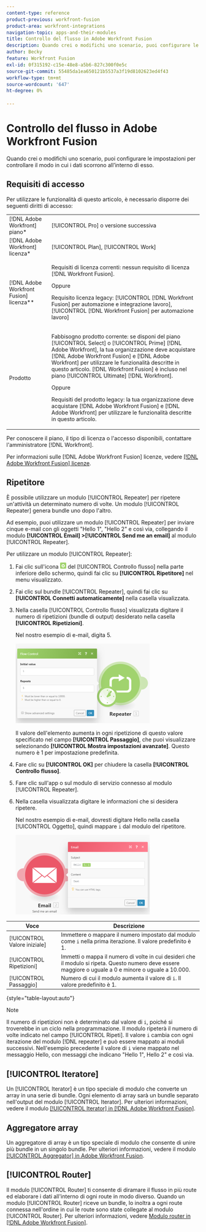```yaml
---
content-type: reference
product-previous: workfront-fusion
product-area: workfront-integrations
navigation-topic: apps-and-their-modules
title: Controllo del flusso in Adobe Workfront Fusion
description: Quando crei o modifichi uno scenario, puoi configurare le impostazioni per controllare il modo in cui i dati scorrono all’interno di esso.
author: Becky
feature: Workfront Fusion
exl-id: 0f315192-c15e-48e8-a5b6-827c300f0e5c
source-git-commit: 55485da1ea650121b5537a3f19d8102623ed4f43
workflow-type: tm+mt
source-wordcount: '647'
ht-degree: 0%

---
```


# Controllo del flusso in Adobe Workfront Fusion

Quando crei o modifichi uno scenario, puoi configurare le impostazioni per controllare il modo in cui i dati scorrono all’interno di esso.

## Requisiti di accesso

Per utilizzare le funzionalità di questo articolo, è necessario disporre dei seguenti diritti di accesso:

<table style="table-layout:auto"> 
 <col> 
 <col> 
 <tbody> 
  <tr> 
   <td role="rowheader">[!DNL Adobe Workfront] piano*</td>
  <td> <p>[!UICONTROL Pro] o versione successiva</p> </td>
  </tr> 
  <tr data-mc-conditions=""> 
   <td role="rowheader">[!DNL Adobe Workfront] licenza*</td>
   <td> <p>[!UICONTROL Plan], [!UICONTROL Work]</p> </td> 
  </tr> 
  <tr> 
   <td role="rowheader">[!DNL Adobe Workfront Fusion] licenza**</td> 
   <td>
   <p>Requisiti di licenza correnti: nessun requisito di licenza [!DNL Workfront Fusion].</p>
   <p>Oppure</p>
   <p>Requisito licenza legacy: [!UICONTROL [!DNL Workfront Fusion] per automazione e integrazione lavoro], [!UICONTROL [!DNL Workfront Fusion] per automazione lavoro]</p>
   </td> 
  </tr> 
  <tr> 
   <td role="rowheader">Prodotto</td> 
   <td>
   <p>Fabbisogno prodotto corrente: se disponi del piano [!UICONTROL Select] o [!UICONTROL Prime] [!DNL Adobe Workfront], la tua organizzazione deve acquistare [!DNL Adobe Workfront Fusion] e [!DNL Adobe Workfront] per utilizzare le funzionalità descritte in questo articolo. [!DNL Workfront Fusion] è incluso nel piano [!UICONTROL Ultimate] [!DNL Workfront].</p>
   <p>Oppure</p>
   <p>Requisiti del prodotto legacy: la tua organizzazione deve acquistare [!DNL Adobe Workfront Fusion] e [!DNL Adobe Workfront] per utilizzare le funzionalità descritte in questo articolo.</p>
   </td> 
  </tr> 
 </tbody> 
</table>

Per conoscere il piano, il tipo di licenza o l&#39;accesso disponibili, contattare l&#39;amministratore [!DNL Workfront].

Per informazioni sulle [!DNL Adobe Workfront Fusion] licenze, vedere [[!DNL Adobe Workfront Fusion] licenze](../../workfront-fusion/get-started/license-automation-vs-integration.md).

## Ripetitore

È possibile utilizzare un modulo [!UICONTROL Repeater] per ripetere un&#39;attività un determinato numero di volte. Un modulo [!UICONTROL Repeater] genera bundle uno dopo l&#39;altro.

Ad esempio, puoi utilizzare un modulo [!UICONTROL Repeater] per inviare cinque e-mail con gli oggetti &quot;Hello 1&quot;, &quot;Hello 2&quot; e così via, collegando il modulo **[!UICONTROL Email] >[!UICONTROL Send me an email]** al modulo [!UICONTROL Repeater].

Per utilizzare un modulo [!UICONTROL Repeater]:

1. Fai clic sull&#39;icona ![](assets/flow-control-icon.gif) del [!UICONTROL Controllo flusso] nella parte inferiore dello schermo, quindi fai clic su **[!UICONTROL Ripetitore]** nel menu visualizzato.
1. Fai clic sul bundle [!UICONTROL Repeater], quindi fai clic su **[!UICONTROL Connetti automaticamente]** nella casella visualizzata.
1. Nella casella [!UICONTROL Controllo flusso] visualizzata digitare il numero di ripetizioni (bundle di output) desiderato nella casella **[!UICONTROL Ripetizioni]**.

   Nel nostro esempio di e-mail, digita 5.

   ![](assets/repeater-2-350x207.png)

   Il valore dell&#39;elemento aumenta in ogni ripetizione di questo valore specificato nel campo **[!UICONTROL Passaggio]**, che puoi visualizzare selezionando **[!UICONTROL Mostra impostazioni avanzate]**. Questo numero è 1 per impostazione predefinita.

1. Fare clic su **[!UICONTROL OK]** per chiudere la casella **[!UICONTROL Controllo flusso]**.

1. Fare clic sull&#39;app o sul modulo di servizio connesso al modulo [!UICONTROL Repeater].
1. Nella casella visualizzata digitare le informazioni che si desidera ripetere.

   Nel nostro esempio di e-mail, dovresti digitare Hello nella casella [!UICONTROL Oggetto], quindi mappare `i` dal modulo del ripetitore.

   ![](assets/repeater-3-350x207.png)

| Voce | Descrizione |
|---|---|
| [!UICONTROL Valore iniziale] | Immettere o mappare il numero impostato dal modulo come `i` nella prima iterazione. Il valore predefinito è 1. |
| [!UICONTROL Ripetizioni] | Immetti o mappa il numero di volte in cui desideri che il modulo si ripeta. Questo numero deve essere maggiore o uguale a 0 e minore o uguale a 10.000. |
| [!UICONTROL Passaggio] | Numero di cui il modulo aumenta il valore di `i`. Il valore predefinito è 1. |

{style="table-layout:auto"}

>[!NOTE]
>
>Il numero di ripetizioni non è determinato dal valore di `i`, poiché si troverebbe in un ciclo nella programmazione. Il modulo ripeterà il numero di volte indicato nel campo [!UICONTROL Ripeti]. Il valore `i` cambia con ogni iterazione del modulo [!DNL repeater] e può essere mappato ai moduli successivi. Nell&#39;esempio precedente il valore di `i` viene mappato nel messaggio Hello, con messaggi che indicano &quot;Hello 1&quot;, Hello 2&quot; e così via.

## [!UICONTROL Iteratore]

Un [!UICONTROL Iterator] è un tipo speciale di modulo che converte un array in una serie di bundle. Ogni elemento di array sarà un bundle separato nell&#39;output del modulo [!UICONTROL Iterator]. Per ulteriori informazioni, vedere il modulo [[!UICONTROL Iterator] in [!DNL Adobe Workfront Fusion]](../../workfront-fusion/modules/iterator-module.md).

## Aggregatore array

Un aggregatore di array è un tipo speciale di modulo che consente di unire più bundle in un singolo bundle. Per ulteriori informazioni, vedere il modulo [[!UICONTROL Aggregator] in Adobe Workfront Fusion](../../workfront-fusion/modules/aggregator-module.md).

## [!UICONTROL Router]

Il modulo [!UICONTROL Router] ti consente di diramare il flusso in più route ed elaborare i dati all&#39;interno di ogni route in modo diverso. Quando un modulo [!UICONTROL Router] riceve un bundle, lo inoltra a ogni route connessa nell&#39;ordine in cui le route sono state collegate al modulo [!UICONTROL Router]. Per ulteriori informazioni, vedere [Modulo router in [!DNL Adobe Workfront Fusion]](../../workfront-fusion/modules/router-module.md).

<!--
<div data-mc-conditions="QuicksilverOrClassic.Draft mode">
<h2>Directives</h2>
<p>The error handling directives allow you to control how your scenario reacts to errors. For more information, see <a href="../../workfront-fusion/errors/advanced-error-handling.md" class="MCXref xref">Advanced error handling in Adobe Workfront Fusion</a> and <a href="../../workfront-fusion/errors/directives-for-error-handling.md" class="MCXref xref">Directives for error handling in Adobe Workfront Fusion</a>.</p>
</div>
-->
